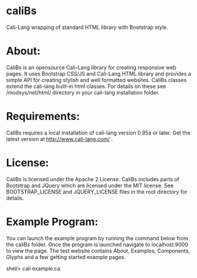 # caliBs
Cali-Lang wrapping of standard HTML library with Bootstrap style.

# About:
CaliBs is an opensource Cali-Lang library for creating responsive web pages. It uses Bootstrap CSS/JS and Cali-Lang HTML library and provides a simple API for creating stylish and well formatted websites. CaliBs classes extend the cali-lang built-in html classes. For details on these see /modsys/net/html/ directory in your cali-lang installation folder.

# Requirements:
CaliBs requires a local installation of cali-lang version 0.95a or later. Get the latest version at <a href='http://www.cali-lang.com/' target='_blank'>http://www.cali-lang.com/</a> .

# License:
CaliBs is licensed under the Apache 2 License. CaliBs includes parts of Bootstrap and JQuery which are licensed under the MIT license. See BOOTSTRAP_LICENSE and JQUERY_LICENSE files in the root directory for details.

# Example Program:
You can launch the example program by running the command below from the caliBs folder. Once the program is launched navigate to localhost:9000 to view the page. The test website contains About, Examples, Components, Glyphs and a few getting started example pages.

shell> cali example.ca
